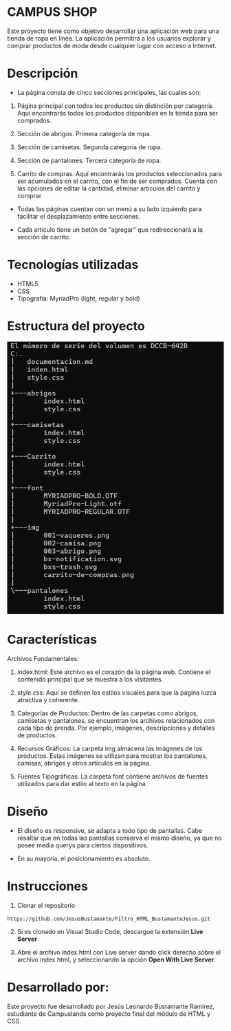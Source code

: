 # CAMPUS SHOP

Este proyecto tiene como objetivo desarrollar una aplicación web para una tienda de ropa en línea. La aplicación permitirá a los usuarios explorar y comprar productos de moda desde cualquier lugar con acceso a Internet.

# Descripción

* La página consta de cinco secciones principales, las cuales son: 

1. Página principal con todos los productos sin distinción por categoría. Aquí encontrarás todos los productos disponibles en la tienda para ser comprados.

2. Sección de abrigos. Primera categoría de ropa.

3. Sección de camisetas. Segunda categoría de ropa.

4. Sección de pantalones. Tercera categoría de ropa.

5. Carrito de compras. Aquí encontrarás los productos seleccionados para ser acumulados en el carrito, con el fin de ser comprados. Cuenta con las opciones de editar la cantidad, eliminar artículos del carrito y comprar

* Todas las páginas cuentan con un menú a su lado izquierdo para facilitar el desplazamiento entre secciones.

* Cada artículo tiene un botón de "agregar" que redireccionará a la sección de carrito.

# Tecnologías utilizadas

* HTML5
* CSS
* Tipografía: MyriadPro (light, regular y bold)

# Estructura del proyecto

![alt text](<Captura de pantalla 2024-08-04 194927.png>)

# Características

Archivos Fundamentales:
1. index.html: Este archivo es el corazón de la página web. Contiene el contenido principal que se muestra a los visitantes.

2. style.css: Aquí se definen los estilos visuales para que la página luzca atractiva y coherente.

3. Categorías de Productos:
Dentro de las carpetas como abrigos, camisetas y pantalones, se encuentran los archivos relacionados con cada tipo de prenda. Por ejemplo, imágenes, descripciones y detalles de productos.

4. Recursos Gráficos:
La carpeta img almacena las imágenes de los productos. Estas imágenes se utilizan para mostrar los pantalones, camisas, abrigos y otros artículos en la página.

5. Fuentes Tipográficas:
La carpeta font contiene archivos de fuentes utilizados para dar estilo al texto en la página.

# Diseño

* El diseño es responsive, se adapta a todo tipo de pantallas. Cabe resaltar que en todas las pantallas conserva el mismo diseño, ya que no posee media querys para ciertos dispositivos.

* En su mayoría, el posicionamiento es absoluto.

# Instrucciones

1. Clonar el repositorio
~~~
https://github.com/JesusBustamante/Filtro_HTML_BustamanteJesus.git
~~~

2. Si es clonado en Visual Studio Code, descargue la extensión **Live Server**
   
3. Abre el archivo index.html con Live server dando click derecho sobre el archivo index.html, y seleccionando la opción **Open With Live Server**.

# Desarrollado por: 

Este proyecto fue desarrollado por Jesús Leonardo Bustamante Ramírez, estudiante de Campuslands como proyecto final del módulo de HTML y CSS.
